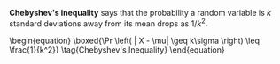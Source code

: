 **Chebyshev's inequality** says that the probability a random variable is $k$ standard deviations away from its mean drops as $1/k^2$.

\begin{equation}
\boxed{\Pr \left( | X - \mu| \geq k\sigma \right) \leq \frac{1}{k^2}} \tag{Chebyshev's Inequality}
\end{equation}